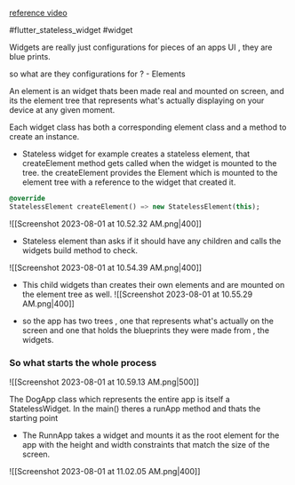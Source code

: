 
[reference video](https://www.youtube.com/watch?v=wE7khGHVkYY)

#flutter_stateless_widget
#widget 


Widgets are really just configurations for pieces of an apps UI , they are blue prints.

so what are they configurations for ? - Elements

An element is an widget thats been made real and mounted on screen, and its the element tree that represents what's actually displaying on your device at any given moment.

Each widget class has both a corresponding element class and a method to create an instance.
- Stateless widget for example creates a stateless element, that createElement method gets called when the widget is mounted to the tree. the createElement provides the Element which is mounted to the element tree with a reference to the widget that created it.
```dart
@override
StatelessElement createElement() => new StatelessElement(this);
```
![[Screenshot 2023-08-01 at 10.52.32 AM.png|400]]

- Stateless element than asks if it should have any children and calls the widgets build method to check.

![[Screenshot 2023-08-01 at 10.54.39 AM.png|400]]

- This child widgets than creates their own elements and are mounted on the element tree as well.
![[Screenshot 2023-08-01 at 10.55.29 AM.png|400]]

- so the app has two trees , one that represents what's actually on the screen and one that holds the blueprints they were made from , the widgets.
### So what starts the whole process

![[Screenshot 2023-08-01 at 10.59.13 AM.png|500]]

The DogApp class which represents the entire app is itself a StatelessWidget.
In the main() theres a runApp method and thats the starting point

- The RunnApp takes a widget and mounts it as the root element for the app with the height and width constraints that match the size of the screen.

![[Screenshot 2023-08-01 at 11.02.05 AM.png|400]]

